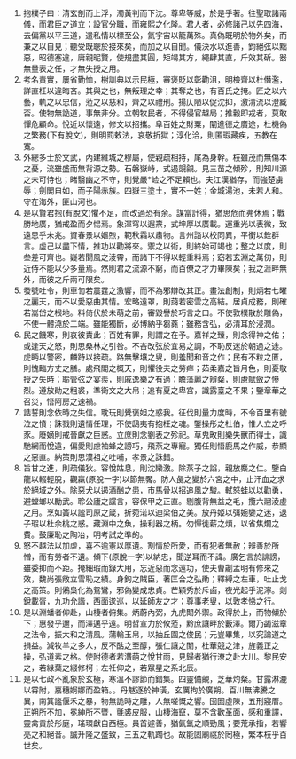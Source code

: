 1. 抱樸子曰：清玄剖而上浮，濁黃判而下沈。尊卑等威，於是乎著。往聖取諸兩儀，而君臣之道立；設官分職，而雍熙之化隆。君人者，必修諸己以先四海，去偏黨以平王道，遣私情以標至公，氦宇宙以籠萬殊。真偽既明於物外矣，而兼之以自見；聽受既聰於接來矣，而加之以自聞。儀決水以進善，鈞絕弦以黜惡，昭德塞違，庸親昵賢，使規盡其圓，矩竭其方，繩肆其直，斤效其斫。器無量表之任，才無失授之用。
2. 考名責實，屢省勤恤，樹訓典以示民極，審褒貶以彰勸沮，明檢齊以杜僭濫，詳直枉以違晦吝。其與之也，無叛理之幸；其奪之也，有百氏之掩。匠之以六藝，軌之以忠信，蒞之以慈和，齊之以禮刑。揚仄陋以促沈抑，激清流以澄臧否。使物無詭道，事無非分。立朝牧民者，不得侵官越局；推轂即戎者，莫敢憚危顧命。悅近以懷遠，修文以招攜。阜百姓之財粟，闡進德之廣途，杜機偽之繁務(下有脫文)，則明罰敕法，哀敬折獄；淳化洽，則匿瑕藏疾，五教在寬。
3. 外總多士於文武，內建維城之穆屬，使親疏相持，尾為身幹。枝雖茂而無傷本之憂，流雖盛而無背源之勢。石磐嶽峙，式遏覬覦。見三苗之傾殄，則知川源之未可恃也；睹翳幽之不守，則覺嚴*崄之不足賴也。夫江漢猶存，而強楚虜辱；劍閣自如，而子陽赤族。四嶽三塗土，實不一姓；金城湯池，未若人和。守在海外，匪山河也。
4. 是以賢君抱(有脫文)懼不足，而改過恐有余。謀當計得，猶思危而弗休焉；戰勝地廣，猶戒盈而夕惕焉。象渾穹以遐燾，式坤厚以廣載。運重光以表微，致遠思乎未兆。資春景以嫗煦，範秋霜以肅物。言州諮以校同異，平衡以銓群言。虛己以盡下情，推功以勸將來。禦之以術，則終始可竭也；整之以度，則叁差可齊也。嶷若閬風之淩霄，而諸下不得以輕重料焉；窈若玄淵之萬仞，則近侍不能以少多量焉。然則君之流源不窮，而百僚之才力畢陳矣；我之涯畔無外，而彼之斤兩可限矣。
5. 發號吐令，則車訇若震霆之激響，而不為邪辯改其正。畫法創制，則炳若七曜之麗天，而不以愛惡曲其情。宏略遠罩，則藹若密雲之高結。居貞成務，則確若嵩岱之根地。料倚伏於未萌之前，審毀譽於巧言之口。不使敦樸散於雕偽，不使一體澆於二端。雖能獨斷，必博納乎芻蕘；雖務含弘，必清耳於浸潤。
6. 民之饑寒，則哀彼責此；百姓有罪，則謂之在予。嘉祥之臻，則念得神之佑；或逢天之怒，則思桑林之引咎。不吝改弦於宜易之調，不恥反迷於朝過之途。虎眄以警密，麟跱以接疏。路無擊壤之叟，則羞聞和音之作；民有不粒之匱，則愧臨方丈之膳。處飛閣之概天，則懼役夫之勞瘁；茹柔嘉之旨月色，則憂敬授之失時；聆管弦之宴羨，則戚逸樂之有過；瞻藻麗之辨粲，則慮賦斂之慘烈。遵放勛之粗裘，準衛文之大帛；追有夏之卑宮，識露臺之不果；鑒章華之召災，悟阿房之速禍。
7. 誥誓則念依時之失信。耽玩則覺褒妲之惑我。征伐則量力度時，不令百里有號泣之憤；誅戮則遺情任理，不使鴟夷有抱枉之魂。鑒操彤之杜伯，惟人立之呼豕。廢嫡則戒晉獻之巨惑。立庶則念劉表之殄祀。草鬼畋則樂失獸而得士，識馳網而悅遠，偏愛則慮袖蜂之謗巧，飛燕之專寵。獨任則悟鹿馬之作威，恭顯之惡直。納策則思漢祖之吐哺，孝景之誅錯。
8. 旨甘之進，則疏儀狄。容悅姑息，則沈欒激。除蒸子之諂，親放麋之仁。鑒白龍以輟輕脫，觀羸(原脫一字)以節無饜。防人彘之變於六宮之中，止汗血之求於絕域之外。除惡犬以遏酒酗之患，市馬骨以招追風之駿。軾怒蛙以以勸勇，避螳螂以勵武。聆公廬之讜言，容保甲之正直。剔腹背無益之毛，攬六翮淩虛之用。烹如簧以謐司原之箴，折菀渃以迪梁伯之美。放丹姬以弭婉孌之迷，退子瑕以杜余桃之惑。藏淵中之魚，操利器之柄。勿憚徙薪之煩，以省焦爛之費。鼓廉恥之陶冶，明考試之準的。
9. 怒不越法以加虐，喜不逾憲以厚遺。割情於所愛，而有犯者無赦；辨善於所憎，而有勞者不遺。傾下(原脫一字)以納忠，聞逆耳而不諱。廣乞言於誹謗，雖委抑而不距。掩細瑕而錄大用，忘近惡而念遠功，使夫曹劌孟明有修來之效，魏尚張敞立雪恥之績。身鉤之賊臣，著匡合之弘勛；釋縛之左車，吐止戈之高策。則鵂梟化為鴛鸞，邪偽變成忠貞。芒穎秀於斥鹵，夜光起乎泥濘。剡銳載胥，九功允諧，西面逡巡，以延師友之才；尊事老叟，以敦孝悌之行。
10. 是以淵蟠者仰赴，山棲者俯集。炳蔚內弼，九虎闞外禦。政得於上，而物傾於下；惠發乎邇，而澤邁乎遠。明哲宣力於攸蒞，黔庶讓畔於藪澤。爾乃蠲滋章之法令，振大和之清風。蒲輪玉帛，以抽丘園之俊民；元豈畢集，以究論道之損益。減牧羊之多人，反不酤之至醇，張仁讓之闈，杜華競之津，旌義正之操，弘道素之格。使附德者若潛萌之悅甘雨，見歸者猶行潦之赴大川。黎民安之，若綠葉之綴修柯；左衽仰之，若眾星之系北辰。
11. 是以七政不亂象於玄極，寒溫不謬節而錯集。四靈備覿，芝華灼粲。甘露淋漉以霄附，嘉穗婀娜而盈箱。。丹魃逐於神潢，玄厲拘於廣朔。百川無沸騰之異，南箕謐偃禾之暴，物無詭時之雕，人無嗟慨之響。囹圄虛陳，五刑寢厝。正朔所不加，冕紳所不暨，氈裘皮服，山棲海竄，莫不含歡革面，感和重譯，靈禽貢於彤庭，瑤環獻自西極。員首遽善，猶氤氳之順勁風；要荒承指，若響亮之和絕音。誠升隆之盛致，三五之軌躅也。故能固廟祧於罔極，繁本枝乎百世矣。